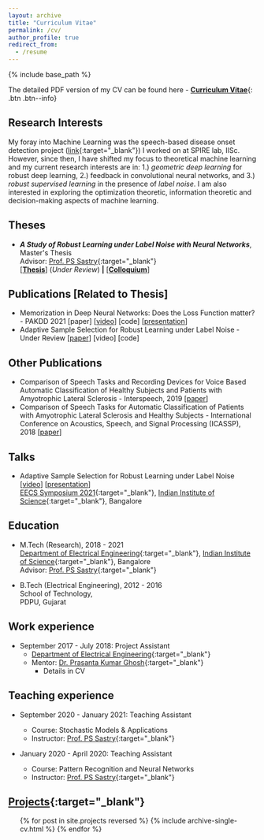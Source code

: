 ```yaml
---
layout: archive
title: "Curriculum Vitae"
permalink: /cv/
author_profile: true
redirect_from:
  - /resume
---
```


{% include base_path %}

The detailed PDF version of my CV can be found here - [__Curriculum Vitae__](\files\deep-patel-cv.pdf){: .btn .btn--info}

Research Interests
------
My foray into Machine Learning was the speech-based disease onset detection project ([link](https://dbp1994.github.io/projects/2018-11-03-project){:target="_blank"}) I worked on at SPIRE lab, IISc. However, since then, I have shifted my focus to theoretical machine learning and my current research interests are in: 1.) _geometric deep learning_ for robust deep learning, 2.) feedback in convolutional neural networks, and 3.) _robust supervised learning_ in the presence of _label noise_. I am also interested in exploring the optimization theoretic, information theoretic and decision-making aspects of machine learning.

<!--* Research Interests - Machine Learning
* Other Learning Interests - ... -->

<!-- [Publications](https://dbp1994.github.io/publications/){:target="_blank"}
------ -->

<!--  <ul>{% for post in site.publications reversed %}
    {% include archive-single-cv.html %}
  {% endfor %}</ul> -->

Theses
------
* **_A Study of Robust Learning under Label Noise with Neural Networks_**, Master's Thesis<br>
Advisor: [Prof. PS Sastry](http://www.ee.iisc.ac.in/faculty/sastry/index.php){:target="_blank"}<br>
\[[**Thesis**](\files\deep-patel-iisc-masters-thesis_compressed.pdf)\] (_Under Review_) **|** \[[**Colloquium**](\files\deep-masters-colloquium_compressed.pdf)\]

Publications \[Related to Thesis\]
------
* Memorization in Deep Neural Networks: Does the Loss Function matter? - PAKDD 2021 \[paper\] \[[video](https://youtu.be/6hkEC1IEJdo)\] \[code\] \[[presentation](\files\pakdd-role-of-loss.pdf)\]
* Adaptive Sample Selection for Robust Learning under Label Noise - Under Review \[[paper](https://arxiv.org/abs/2106.15292)\] \[video\] \[code\]

Other Publications
------
* Comparison of Speech Tasks and Recording Devices for Voice Based Automatic Classification of Healthy Subjects and Patients with Amyotrophic Lateral Sclerosis - Interspeech, 2019 \[[paper](https://www.isca-speech.org/archive/Interspeech_2019/abstracts/1285.html)\]
* Comparison of Speech Tasks for Automatic Classification of Patients with Amyotrophic Lateral Sclerosis and Healthy Subjects - International Conference on Acoustics, Speech, and Signal Processing (ICASSP), 2018 \[[paper](https://ieeexplore.ieee.org/document/8461836)\]

Talks
------
* Adaptive Sample Selection for Robust Learning under Label Noise \[[video](https://youtu.be/N4dpONCMyeg)\] \[[presentation](\files\deep-patel-eecs-symp-2021.pdf)\]<br>
 [EECS Symposium 2021](https://eecs.iisc.ac.in/EECS2021/){:target="_blank"},
 [Indian Institute of Science](https://www.iisc.ac.in/){:target="_blank"}, Bangalore <br>

Education
------
* M.Tech (Research), 2018 - 2021 <br>
[Department of Electrical Engineering](http://www.ee.iisc.ac.in){:target="_blank"},
[Indian Institute of Science](https://www.iisc.ac.in/){:target="_blank"}, Bangalore<br>
Advisor: [Prof. PS Sastry](http://www.ee.iisc.ac.in/faculty/sastry/index.php){:target="_blank"}

* B.Tech (Electrical Engineering), 2012 - 2016 <br>
School of Technology, <br>
PDPU, Gujarat<br>

Work experience
------

* September 2017 - July 2018: Project Assistant
  * [Department of Electrical Engineering](http://www.ee.iisc.ac.in){:target="_blank"}
  * Mentor: [Dr. Prasanta Kumar Ghosh](http://www.ee.iisc.ac.in/faculty/prasantg/index.php){:target="_blank"}
    * Details in CV

Teaching experience
------

* September 2020 - January 2021: Teaching Assistant
  * Course: Stochastic Models & Applications
  * Instructor: [Prof. PS Sastry](http://www.ee.iisc.ac.in/faculty/sastry/index.php){:target="_blank"}

* January 2020 - April 2020: Teaching Assistant
  * Course: Pattern Recognition and Neural Networks
  * Instructor: [Prof. PS Sastry](http://www.ee.iisc.ac.in/faculty/sastry/index.php){:target="_blank"}

[Projects](https://dbp1994.github.io/projects/){:target="_blank"}
------

  <ul>{% for post in site.projects reversed %}
    {% include archive-single-cv.html %}
  {% endfor %}</ul>

<!-- Professional services
------
* Reviewer for [NeurIPS '20](https://neurips.cc/Conferences/2020)
-- >



<!-- Talks
======
  <ul>{% for post in site.talks %}
    {% include archive-single-talk-cv.html %}
  {% endfor %}</ul>
  
Teaching
======
  <ul>{% for post in site.teaching %}
    {% include archive-single-cv.html %}
  {% endfor %}</ul>
  
Service and leadership
======
* Currently signed in to 43 different slack teams
 -->

